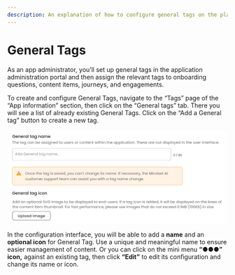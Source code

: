 ```yaml
---
description: An explanation of how to configure general tags on the platform
---
```


# General Tags

As an app administrator, you’ll set up general tags in the application administration portal and then assign the relevant tags to onboarding questions, content items, journeys, and engagements.

To create and configure General Tags, navigate to the “Tags” page of the “App information” section, then click on the “General tags” tab. There you will see a list of already existing General Tags. Click on the “Add a General tag” button to create a new tag.

![](<../../.gitbook/assets/Screenshot 2023-12-26 215821.png>)

In the configuration interface, you will be able to add a **name** and an **optional icon** for General Tag. Use a unique and meaningful name to ensure easier management of content. Or you can click on the mini menu **“●●●” icon,** against an existing tag, then click **“Edit”** to edit its configuration and change its name or icon.

&#x20;

